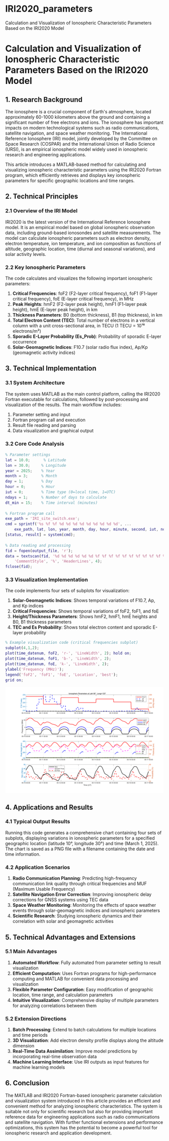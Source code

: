 # IRI2020_parameters
Calculation and Visualization of Ionospheric Characteristic Parameters Based on the IRI2020 Model

# Calculation and Visualization of Ionospheric Characteristic Parameters Based on the IRI2020 Model

## 1. Research Background

The ionosphere is a crucial component of Earth's atmosphere, located approximately 60-1000 kilometers above the ground and containing a significant number of free electrons and ions. The ionosphere has important impacts on modern technological systems such as radio communications, satellite navigation, and space weather monitoring. The International Reference Ionosphere (IRI) model, jointly developed by the Committee on Space Research (COSPAR) and the International Union of Radio Science (URSI), is an empirical ionospheric model widely used in ionospheric research and engineering applications.

This article introduces a MATLAB-based method for calculating and visualizing ionospheric characteristic parameters using the IRI2020 Fortran program, which efficiently retrieves and displays key ionospheric parameters for specific geographic locations and time ranges.

## 2. Technical Principles

### 2.1 Overview of the IRI Model

IRI2020 is the latest version of the International Reference Ionosphere model. It is an empirical model based on global ionospheric observation data, including ground-based ionosondes and satellite measurements. The model can calculate ionospheric parameters such as electron density, electron temperature, ion temperature, and ion composition as functions of altitude, geographic location, time (diurnal and seasonal variations), and solar activity levels.

### 2.2 Key Ionospheric Parameters

The code calculates and visualizes the following important ionospheric parameters:

1. **Critical Frequencies**: foF2 (F2-layer critical frequency), foF1 (F1-layer critical frequency), foE (E-layer critical frequency), in MHz  
2. **Peak Heights**: hmF2 (F2-layer peak height), hmF1 (F1-layer peak height), hmE (E-layer peak height), in km  
3. **Thickness Parameters**: B0 (bottom thickness), B1 (top thickness), in km  
4. **Total Electron Content (TEC)**: Total number of electrons in a vertical column with a unit cross-sectional area, in TECU (1 TECU = 10¹⁶ electrons/m²)  
5. **Sporadic E-Layer Probability (Es_Prob)**: Probability of sporadic E-layer occurrence  
6. **Solar-Geomagnetic Indices**: F10.7 (solar radio flux index), Ap/Kp (geomagnetic activity indices)  

## 3. Technical Implementation

### 3.1 System Architecture

The system uses MATLAB as the main control platform, calling the IRI2020 Fortran executable for calculations, followed by post-processing and visualization of the results. The main workflow includes:

1. Parameter setting and input  
2. Fortran program call and execution  
3. Result file reading and parsing  
4. Data visualization and graphical output  

### 3.2 Core Code Analysis

```matlab
% Parameter settings
lat = 10.0;      % Latitude
lon = 30.0;     % Longitude
year = 2025;    % Year
month = 3;      % Month
day = 1;        % Day
hour = 0;       % Hour
iut = 0;        % Time type (0=local time, 1=UTC)
ndays = 1;      % Number of days to calculate
dt_min = 15;    % Time interval (minutes)

% Fortran program call
exe_path = 'IRI_site_switch.exe';
cmd = sprintf('%s %f %f %d %d %d %d %d %d %d %d %d', ...
    exe_path, lat, lon, year, month, day, hour, minute, second, iut, ndays, dt_min);
[status, result] = system(cmd);

% Data reading and processing
fid = fopen(output_file, 'r');
data = textscan(fid, '%d %d %d %d %d %d %f %f %f %f %f %f %f %f %f %f %f %f %f %f %f %f %f %f %f %f', ...
    'CommentStyle', '%', 'HeaderLines', 4);
fclose(fid);
```

### 3.3 Visualization Implementation

The code implements four sets of subplots for visualization:

1. **Solar-Geomagnetic Indices**: Shows temporal variations of F10.7, Ap, and Kp indices  
2. **Critical Frequencies**: Shows temporal variations of foF2, foF1, and foE  
3. **Height/Thickness Parameters**: Shows hmF2, hmF1, hmE heights and B0, B1 thickness parameters  
4. **TEC and Es Probability**: Shows total electron content and sporadic E-layer probability  

```matlab
% Example visualization code (critical frequencies subplot)
subplot(4,1,2);
plot(time_datenum, foF2, 'r-', 'LineWidth', 2); hold on;
plot(time_datenum, foF1, 'b-', 'LineWidth', 2);
plot(time_datenum, foE, 'k-', 'LineWidth', 2);
ylabel('Frequency (MHz)');
legend('foF2', 'foF1', 'foE', 'Location', 'best');
grid on;
```
![critical frequencies subplot](https://github.com/ohm1122/IRI2020_parameters/blob/main/Ionosphere_Plot_20240510T0000.png "critical frequencies subplot")
## 4. Applications and Results

### 4.1 Typical Output Results

Running this code generates a comprehensive chart containing four sets of subplots, displaying variations in ionospheric parameters for a specified geographic location (latitude 10°, longitude 30°) and time (March 1, 2025). The chart is saved as a PNG file with a filename containing the date and time information.

### 4.2 Application Scenarios

1. **Radio Communication Planning**: Predicting high-frequency communication link quality through critical frequencies and MUF (Maximum Usable Frequency)  
2. **Satellite Navigation Error Correction**: Improving ionospheric delay corrections for GNSS systems using TEC data  
3. **Space Weather Monitoring**: Monitoring the effects of space weather events through solar-geomagnetic indices and ionospheric parameters  
4. **Scientific Research**: Studying ionospheric dynamics and their correlation with solar and geomagnetic activities  

## 5. Technical Advantages and Extensions

### 5.1 Main Advantages

1. **Automated Workflow**: Fully automated from parameter setting to result visualization  
2. **Efficient Computation**: Uses Fortran programs for high-performance computing and MATLAB for convenient data processing and visualization  
3. **Flexible Parameter Configuration**: Easy modification of geographic location, time range, and calculation parameters  
4. **Intuitive Visualization**: Comprehensive display of multiple parameters for analyzing correlations between them  

### 5.2 Extension Directions

1. **Batch Processing**: Extend to batch calculations for multiple locations and time periods  
2. **3D Visualization**: Add electron density profile displays along the altitude dimension  
3. **Real-Time Data Assimilation**: Improve model predictions by incorporating real-time observation data  
4. **Machine Learning Interface**: Use IRI outputs as input features for machine learning models  

## 6. Conclusion

The MATLAB and IRI2020 Fortran-based ionospheric parameter calculation and visualization system introduced in this article provides an efficient and convenient method for analyzing ionospheric characteristics. The system is suitable not only for scientific research but also for providing important reference data for engineering applications such as radio communications and satellite navigation. With further functional extensions and performance optimizations, this system has the potential to become a powerful tool for ionospheric research and application development.
